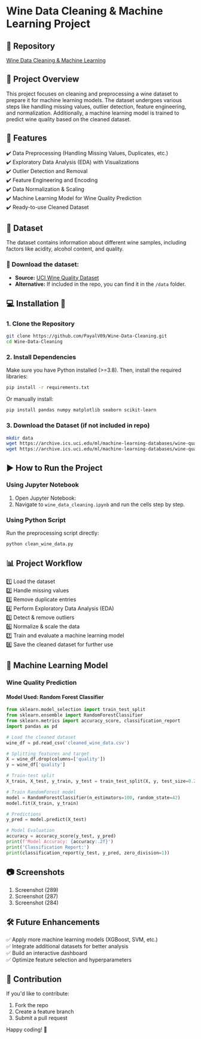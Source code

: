 # Wine Data Cleaning & Machine Learning Project

## 🔗 Repository
[Wine Data Cleaning & Machine Learning](https://github.com/PayalV09/Wine-Data-Cleaning)

## 📜 Project Overview
This project focuses on cleaning and preprocessing a wine dataset to prepare it for machine learning models. The dataset undergoes various steps like handling missing values, outlier detection, feature engineering, and normalization. Additionally, a machine learning model is trained to predict wine quality based on the cleaned dataset.

## 🚀 Features
✔️ Data Preprocessing (Handling Missing Values, Duplicates, etc.)  
✔️ Exploratory Data Analysis (EDA) with Visualizations  
✔️ Outlier Detection and Removal  
✔️ Feature Engineering and Encoding  
✔️ Data Normalization & Scaling  
✔️ Machine Learning Model for Wine Quality Prediction  
✔️ Ready-to-use Cleaned Dataset  

## 📂 Dataset
The dataset contains information about different wine samples, including factors like acidity, alcohol content, and quality.

### 🔽 Download the dataset:
- **Source:** [UCI Wine Quality Dataset](https://archive.ics.uci.edu/ml/machine-learning-databases/wine-quality/)
- **Alternative:** If included in the repo, you can find it in the `/data` folder.

## 💻 Installation 🔧
### 1. Clone the Repository
```sh
git clone https://github.com/PayalV09/Wine-Data-Cleaning.git
cd Wine-Data-Cleaning
```

### 2. Install Dependencies
Make sure you have Python installed (>=3.8). Then, install the required libraries:
```sh
pip install -r requirements.txt
```
Or manually install:
```sh
pip install pandas numpy matplotlib seaborn scikit-learn
```

### 3. Download the Dataset (if not included in repo)
```sh
mkdir data
wget https://archive.ics.uci.edu/ml/machine-learning-databases/wine-quality/winequality-red.csv -P data/
wget https://archive.ics.uci.edu/ml/machine-learning-databases/wine-quality/winequality-white.csv -P data/
```

## ▶️ How to Run the Project
### Using Jupyter Notebook
1. Open Jupyter Notebook:
2. Navigate to `wine_data_cleaning.ipynb` and run the cells step by step.

### Using Python Script
Run the preprocessing script directly:
```sh
python clean_wine_data.py
```

## 📊 Project Workflow
1️⃣ Load the dataset  
2️⃣ Handle missing values  
3️⃣ Remove duplicate entries  
4️⃣ Perform Exploratory Data Analysis (EDA)  
5️⃣ Detect & remove outliers  
6️⃣ Normalize & scale the data  
7️⃣ Train and evaluate a machine learning model  
8️⃣ Save the cleaned dataset for further use  

## 🤖 Machine Learning Model
### **Wine Quality Prediction**
#### **Model Used:** Random Forest Classifier

```python
from sklearn.model_selection import train_test_split
from sklearn.ensemble import RandomForestClassifier
from sklearn.metrics import accuracy_score, classification_report
import pandas as pd

# Load the cleaned dataset
wine_df = pd.read_csv('cleaned_wine_data.csv')

# Splitting features and target
X = wine_df.drop(columns=['quality'])
y = wine_df['quality']

# Train-test split
X_train, X_test, y_train, y_test = train_test_split(X, y, test_size=0.2, random_state=42)

# Train RandomForest model
model = RandomForestClassifier(n_estimators=100, random_state=42)
model.fit(X_train, y_train)

# Predictions
y_pred = model.predict(X_test)

# Model Evaluation
accuracy = accuracy_score(y_test, y_pred)
print(f'Model Accuracy: {accuracy:.2f}')
print('Classification Report:')
print(classification_report(y_test, y_pred, zero_division=1))
```

## 📷 Screenshots
1. Screenshot (289)
2. Screenshot (287)
3. Screenshot (284)

## 🛠 Future Enhancements
✅ Apply more machine learning models (XGBoost, SVM, etc.)  
✅ Integrate additional datasets for better analysis  
✅ Build an interactive dashboard  
✅ Optimize feature selection and hyperparameters  

## 🙌 Contribution
If you'd like to contribute:
1. Fork the repo
2. Create a feature branch
3. Submit a pull request

Happy coding! 🚀

